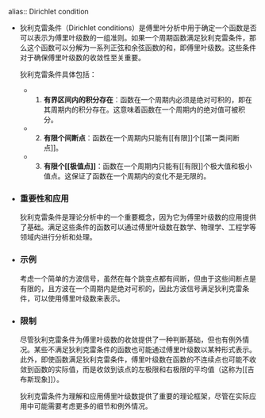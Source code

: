 alias:: Dirichlet condition

- 狄利克雷条件（Dirichlet conditions）是傅里叶分析中用于确定一个函数是否可以表示为傅里叶级数的一组准则。如果一个周期函数满足狄利克雷条件，那么这个函数可以分解为一系列正弦和余弦函数的和，即傅里叶级数。这些条件对于确保傅里叶级数的收敛性至关重要。
  
  狄利克雷条件具体包括：
	- 1. **有界区间内的积分存在**：函数在一个周期内必须是绝对可积的，即在其周期内的积分存在。这意味着函数在一个周期内的绝对值可被积分。
	- 2. **有限个间断点**：函数在一个周期内只能有[[有限]]个[[第一类间断点]]。
	- 3. **有限个[[极值点]]**：函数在一个周期内只能有[[有限]]个极大值和极小值点。这保证了函数在一个周期内的变化不是无限的。
- ### 重要性和应用
  
  狄利克雷条件是理论分析中的一个重要概念，因为它为傅里叶级数的应用提供了基础。满足这些条件的函数可以通过傅里叶级数在数学、物理学、工程学等领域内进行分析和处理。
- ### 示例
  
  考虑一个简单的方波信号，虽然在每个跳变点都有间断，但由于这些间断点是有限的，且方波在一个周期内是绝对可积的，因此方波信号满足狄利克雷条件，可以使用傅里叶级数来表示。
- ### 限制
  
  尽管狄利克雷条件为傅里叶级数的收敛提供了一种判断基础，但也有例外情况。某些不满足狄利克雷条件的函数也可能通过傅里叶级数以某种形式表示。此外，即使函数满足狄利克雷条件，傅里叶级数在函数的不连续点也可能不收敛到函数的实际值，而是收敛到该点的左极限和右极限的平均值（这称为[[吉布斯现象]]）。
  
  狄利克雷条件为理解和应用傅里叶级数提供了重要的理论框架，尽管在实际应用中可能需要考虑更多的细节和例外情况。